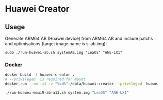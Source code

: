 # Huawei Creator

## Usage

Generate ARM64 AB (Huawei device) from ARM64 AB and include patchs and optimisations (target image name is s-ab.img):

    sudo ./run-huawei-ab.sh systemAB.img "LeaOS" "ANE-LX1"

### Docker

```bash
docker build -t huawei-creator .
# --privileged  is required for mount
docker run --rm -it -v "%cd%":/data/huawei-creator --privileged  huawei-creator

./run-huawei-emui9-ab-a13.sh system.img "LeaOS" "ANE-LX1"
```
